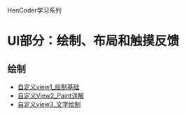 HenCoder学习系列

# UI部分：绘制、布局和触摸反馈

## 绘制
- [自定义view1_绘制基础](notes/自定义view1_绘制基础.md)
- [自定义View2_Paint详解](notes/自定义View2_Paint详解.md)
- [自定义view3_文字绘制](notes/自定义view3_文字绘制.md)